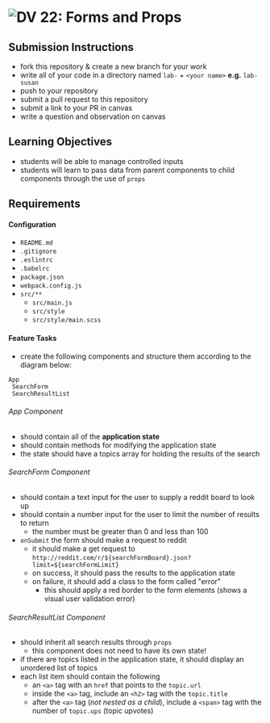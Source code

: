 ![DV](https://www.deltavcodeschool.com/wp-content/uploads/DeltaV.png) 22: Forms and Props
======

## Submission Instructions
  * fork this repository & create a new branch for your work
  * write all of your code in a directory named `lab-` + `<your name>` **e.g.** `lab-susan`
  * push to your repository
  * submit a pull request to this repository
  * submit a link to your PR in canvas
  * write a question and observation on canvas

## Learning Objectives  
* students will be able to manage controlled inputs
* students will learn to pass data from parent components to child components through the use of `props`

## Requirements  
#### Configuration  
* `README.md`
* `.gitignore`
* `.eslintrc`
* `.babelrc`
* `package.json`
* `webpack.config.js`
* `src/**`
  * `src/main.js`
  * `src/style`
  * `src/style/main.scss`

#### Feature Tasks
* create the following components and structure them according to the diagram below:
```
App
 SearchForm
 SearchResultList
```
###### App Component
* should contain all of the **application state**
* should contain methods for modifying the application state
* the state should have a topics array for holding the results of the search

###### SearchForm Component
* should contain a text input for the user to supply a reddit board to look up
* should contain a number input for the user to limit the number of results to return
  * the number must be greater than 0 and less than 100
* `onSubmit` the form should make a request to reddit
  * it should make a get request to `http://reddit.com/r/${searchFormBoard}.json?limit=${searchFormLimit}`
  * on success, it should pass the results to the application state
  * on failure, it should add a class to the form called "error"
    * this should apply a red border to the form elements (shows a visual user validation error)

###### SearchResultList Component
* should inherit all search results through `props`
  * this component does not need to have its own state!
* if there are topics listed in the application state, it should display an unordered list of topics
* each list item should contain the following
  * an `<a>` tag with an `href` that points to the `topic.url`
  * inside the `<a>` tag, include an `<h2>` tag with the `topic.title`
  * after the `<a>` tag (*not nested as a child*), include a `<span>` tag with the number of `topic.ups` (topic upvotes)

